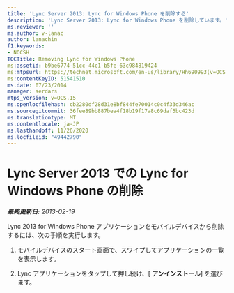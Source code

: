 ```yaml
---
title: 'Lync Server 2013: Lync for Windows Phone を削除する'
description: 'Lync Server 2013: Lync for Windows Phone を削除しています。'
ms.reviewer: ''
ms.author: v-lanac
author: lanachin
f1.keywords:
- NOCSH
TOCTitle: Removing Lync for Windows Phone
ms:assetid: b9be6774-51cc-44c1-b5fe-63c984819424
ms:mtpsurl: https://technet.microsoft.com/en-us/library/Hh690993(v=OCS.15)
ms:contentKeyID: 51541510
ms.date: 07/23/2014
manager: serdars
mtps_version: v=OCS.15
ms.openlocfilehash: cb2280df28d31e8bf844fe70014c0c4f33d346ac
ms.sourcegitcommit: 36fee89bb887bea4f18b19f17a8c69daf5bc423d
ms.translationtype: MT
ms.contentlocale: ja-JP
ms.lasthandoff: 11/26/2020
ms.locfileid: "49442790"
---
```

# <a name="removing-lync-for-windows-phone-in-lync-server-2013"></a>Lync Server 2013 での Lync for Windows Phone の削除

<div data-xmlns="http://www.w3.org/1999/xhtml">

<div class="topic" data-xmlns="http://www.w3.org/1999/xhtml" data-msxsl="urn:schemas-microsoft-com:xslt" data-cs="https://msdn.microsoft.com/">

<div data-asp="https://msdn2.microsoft.com/asp">



</div>

<div id="mainSection">

<div id="mainBody">

<span> </span>

_**最終更新日:** 2013-02-19_

Lync 2013 for Windows Phone アプリケーションをモバイルデバイスから削除するには、次の手順を実行します。

1.  モバイルデバイスのスタート画面で、スワイプしてアプリケーションの一覧を表示します。

2.  Lync アプリケーションをタップして押し続け、[ **アンインストール**] を選びます。

</div>

<span> </span>

</div>

</div>

</div>


